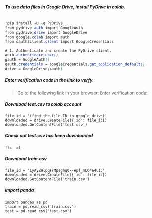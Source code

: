 ##### To use data files in Google Drive, install PyDrive in colab.

```css

!pip install -U -q PyDrive
from pydrive.auth import GoogleAuth
from pydrive.drive import GoogleDrive
from google.colab import auth
from oauth2client.client import GoogleCredentials 

# 1. Authenticate and create the PyDrive client.
auth.authenticate_user()
gauth = GoogleAuth()
gauth.credentials = GoogleCredentials.get_application_default()
drive = GoogleDrive(gauth)

```
##### Enter verification code in the link to verfy.

> Go to the following link in your browser:
> Enter verification code:

#####  Download test.csv to colab account

```
file_id = '(find the file ID in google drive)'
downloaded = drive.CreateFile({'id': file_id})
downloaded.GetContentFile('test.csv')
```
##### Check out test.csv has been downloaded

```
!ls -al
```

##### Download train.csv

```
file_id = '1yAyZ9lpqF7MpsghqO--epf_mLO464u1p'
downloaded = drive.CreateFile({'id': file_id})
downloaded.GetContentFile('train.csv')
```

##### import panda

```
import pandas as pd
train = pd.read_csv('train.csv')
test = pd.read_csv('test.csv')
```
